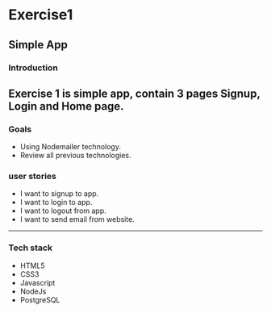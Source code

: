 # Exercise1
Simple App
------------

### Introduction
Exercise 1 is simple app, contain 3 pages Signup, Login and Home page.
--------

### Goals
- Using Nodemailer technology.
- Review all previous technologies.

 ### user stories

* I want to signup to app.
* I want to login to app.
* I want to logout from app.
* I want to send email from website.
--------

### Tech stack

- HTML5
- CSS3
- Javascript
- NodeJs
- PostgreSQL
